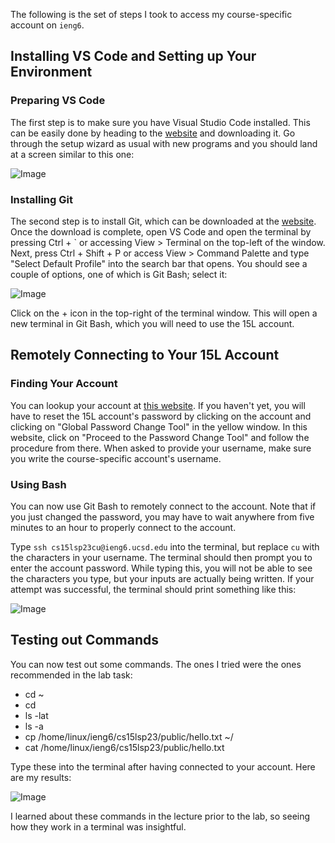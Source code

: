 The following is the set of steps I took to access my course-specific account on `ieng6`.
## Installing VS Code and Setting up Your Environment
### Preparing VS Code
The first step is to make sure you have Visual Studio Code installed. This can be easily done by heading to the [website](https://code.visualstudio.com/) and downloading it. Go through the setup wizard as usual with new programs and you should land at a screen similar to this one:

![Image](https://raw.githubusercontent.com/yourcousinfrog/cse15l-lab-reports/main/assets/post-content/2023-04-07-lab-report-1/vscode.png)
### Installing Git
The second step is to install Git, which can be downloaded at the [website](https://gitforwindows.org/). Once the download is complete, open VS Code and open the terminal by pressing Ctrl + ` or accessing View > Terminal on the top-left of the window. Next, press Ctrl + Shift + P or access View > Command Palette and type "Select Default Profile" into the search bar that opens. You should see a couple of options, one of which is Git Bash; select it:

![Image](https://raw.githubusercontent.com/yourcousinfrog/cse15l-lab-reports/main/assets/post-content/2023-04-07-lab-report-1/git%20bash.png)

Click on the + icon in the top-right of the terminal window. This will open a new terminal in Git Bash, which you will need to use the 15L account.

## Remotely Connecting to Your 15L Account
### Finding Your Account
You can lookup your account at [this website](https://sdacs.ucsd.edu/~icc/index.php). If you haven't yet, you will have to reset the 15L account's password by clicking on the account and clicking on "Global Password Change Tool" in the yellow window. In this website, click on "Proceed to the Password Change Tool" and follow the procedure from there. When asked to provide  your username, make sure you write the course-specific account's username.

### Using Bash
You can now use Git Bash to remotely connect to the account. Note that if you just changed the password, you may have to wait anywhere from five minutes to an hour to properly connect to the account.

Type `ssh cs15lsp23cu@ieng6.ucsd.edu` into the terminal, but replace `cu` with the characters in your username. The terminal should then prompt you to enter the account password. While typing this, you will not be able to see the characters you type, but your inputs are actually being written. If your attempt was successful, the terminal should print something like this:

![Image](https://raw.githubusercontent.com/yourcousinfrog/cse15l-lab-reports/main/assets/post-content/2023-04-07-lab-report-1/login%20to%20ssh.png)

## Testing out Commands

You can now test out some commands. The ones I tried were the ones recommended in the lab task:
* cd ~
* cd
* ls -lat
* ls -a
* cp /home/linux/ieng6/cs15lsp23/public/hello.txt ~/
* cat /home/linux/ieng6/cs15lsp23/public/hello.txt

Type these into the terminal after having connected to your account. Here are my results:

![Image](https://raw.githubusercontent.com/yourcousinfrog/cse15l-lab-reports/main/assets/post-content/2023-04-07-lab-report-1/commands%20example.png)

I learned about these commands in the lecture prior to the lab, so seeing how they work in a terminal was insightful.
